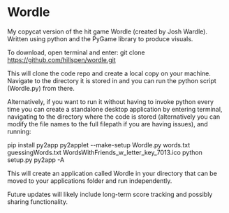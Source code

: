# Wordle

My copycat version of the hit game Wordle (created by Josh Wardle). Written using python and the PyGame library to produce visuals. 

To download, open terminal and enter:
git clone https://github.com/hillspen/wordle.git

This will clone the code repo and create a local copy on your machine. Navigate to the directory it is stored in and you can run the python script (Wordle.py) from there. 

Alternatively, if you want to run it without having to invoke python every time you can create a standalone desktop application by entering terminal, navigating to the directory where the code is stored (alternatively you can modify the file names to the full filepath if you are having issues), and running:

pip install py2app
py2applet --make-setup Wordle.py words.txt guessingWords.txt WordsWithFriends_w_letter_key_7013.ico
python setup.py py2app -A

This will create an application called Wordle in your directory that can be moved to your applications folder and run independently. 

Future updates will likely include long-term score tracking and possibly sharing functionality.

